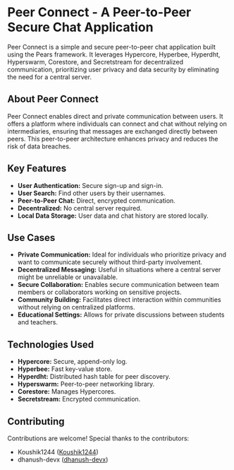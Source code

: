
# Peer Connect - A Peer-to-Peer Secure Chat Application

Peer Connect is a simple and secure peer-to-peer chat application built using the Pears framework. It leverages Hypercore, Hyperbee, Hyperdht, Hyperswarm, Corestore, and Secretstream for decentralized communication, prioritizing user privacy and data security by eliminating the need for a central server.

## About Peer Connect

Peer Connect enables direct and private communication between users.  It offers a platform where individuals can connect and chat without relying on intermediaries, ensuring that messages are exchanged directly between peers. This peer-to-peer architecture enhances privacy and reduces the risk of data breaches.

## Key Features

* **User Authentication:** Secure sign-up and sign-in.
* **User Search:** Find other users by their usernames.
* **Peer-to-Peer Chat:** Direct, encrypted communication.
* **Decentralized:** No central server required.
* **Local Data Storage:** User data and chat history are stored locally.

## Use Cases

* **Private Communication:** Ideal for individuals who prioritize privacy and want to communicate securely without third-party involvement.
* **Decentralized Messaging:** Useful in situations where a central server might be unreliable or unavailable.
* **Secure Collaboration:** Enables secure communication between team members or collaborators working on sensitive projects.
* **Community Building:** Facilitates direct interaction within communities without relying on centralized platforms.
* **Educational Settings:**  Allows for private discussions between students and teachers.

## Technologies Used

* **Hypercore:** Secure, append-only log.
* **Hyperbee:** Fast key-value store.
* **Hyperdht:** Distributed hash table for peer discovery.
* **Hyperswarm:** Peer-to-peer networking library.
* **Corestore:** Manages Hypercores.
* **Secretstream:** Encrypted communication.

## Contributing

Contributions are welcome! Special thanks to the contributors:

* Koushik1244 ([Koushik1244](https://github.com/Koushik1244))
* dhanush-devx ([dhanush-devx](https://github.com/dhanush-devx))
